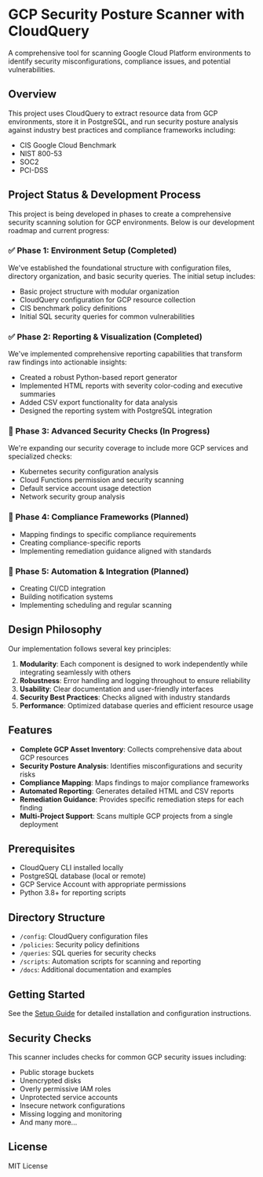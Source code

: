 # GCP Security Posture Scanner with CloudQuery

A comprehensive tool for scanning Google Cloud Platform environments to identify security misconfigurations, compliance issues, and potential vulnerabilities.

## Overview

This project uses CloudQuery to extract resource data from GCP environments, store it in PostgreSQL, and run security posture analysis against industry best practices and compliance frameworks including:

- CIS Google Cloud Benchmark
- NIST 800-53
- SOC2
- PCI-DSS

## Project Status & Development Process

This project is being developed in phases to create a comprehensive security scanning solution for GCP environments. Below is our development roadmap and current progress:

### ✅ Phase 1: Environment Setup (Completed)

We've established the foundational structure with configuration files, directory organization, and basic security queries. The initial setup includes:

- Basic project structure with modular organization
- CloudQuery configuration for GCP resource collection
- CIS benchmark policy definitions
- Initial SQL security queries for common vulnerabilities

### ✅ Phase 2: Reporting & Visualization (Completed)

We've implemented comprehensive reporting capabilities that transform raw findings into actionable insights:

- Created a robust Python-based report generator
- Implemented HTML reports with severity color-coding and executive summaries
- Added CSV export functionality for data analysis
- Designed the reporting system with PostgreSQL integration

### 🔄 Phase 3: Advanced Security Checks (In Progress)

We're expanding our security coverage to include more GCP services and specialized checks:

- Kubernetes security configuration analysis
- Cloud Functions permission and security scanning
- Default service account usage detection
- Network security group analysis

### 🔲 Phase 4: Compliance Frameworks (Planned)

- Mapping findings to specific compliance requirements
- Creating compliance-specific reports
- Implementing remediation guidance aligned with standards

### 🔲 Phase 5: Automation & Integration (Planned)

- Creating CI/CD integration
- Building notification systems
- Implementing scheduling and regular scanning

## Design Philosophy

Our implementation follows several key principles:

1. **Modularity**: Each component is designed to work independently while integrating seamlessly with others
2. **Robustness**: Error handling and logging throughout to ensure reliability
3. **Usability**: Clear documentation and user-friendly interfaces
4. **Security Best Practices**: Checks aligned with industry standards
5. **Performance**: Optimized database queries and efficient resource usage

## Features

- **Complete GCP Asset Inventory**: Collects comprehensive data about GCP resources
- **Security Posture Analysis**: Identifies misconfigurations and security risks
- **Compliance Mapping**: Maps findings to major compliance frameworks
- **Automated Reporting**: Generates detailed HTML and CSV reports
- **Remediation Guidance**: Provides specific remediation steps for each finding
- **Multi-Project Support**: Scans multiple GCP projects from a single deployment

## Prerequisites

- CloudQuery CLI installed locally
- PostgreSQL database (local or remote)
- GCP Service Account with appropriate permissions
- Python 3.8+ for reporting scripts

## Directory Structure

- `/config`: CloudQuery configuration files
- `/policies`: Security policy definitions
- `/queries`: SQL queries for security checks
- `/scripts`: Automation scripts for scanning and reporting
- `/docs`: Additional documentation and examples

## Getting Started

See the [Setup Guide](docs/setup.md) for detailed installation and configuration instructions.

## Security Checks

This scanner includes checks for common GCP security issues including:

- Public storage buckets
- Unencrypted disks
- Overly permissive IAM roles
- Unprotected service accounts
- Insecure network configurations
- Missing logging and monitoring
- And many more...

## License

MIT License
